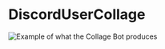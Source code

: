 # DiscordUserCollage

![Example of what the Collage Bot produces](https://github.com/Legitzx/DiscordUserCollage/blob/master/collage.png)
